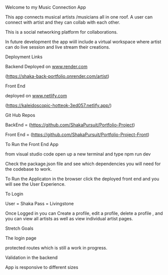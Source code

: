 Welcome to my Music Connection App

This app connects musical artists /musicians  all in one roof. A user can connect with artist and they can collab with each other.

This is a social networking platform for collaborations. 

In future development the app  wiill include a virtual workspace where artist can do live session and live stream their creations.


Deployment Links

Backend Deployed on www.render.com


(https://shaka-back-portfolio.onrender.com/artist)


Front End

deployed on www.netlify.com

(https://kaleidoscopic-hotteok-3ed057.netlify.app/)


Git Hub Repos 

BackEnd = (https://github.com/ShakaPursuit/Portfolio-Project)

Front End = (https://github.com/ShakaPursuit/Portfolio-Project-Front)


To Run the Front End App

from visual  studio code  open up a new terminal and type npm run dev

Check the package.json file and see which dependencies you will need for the codebase to work.


To Run the Applicaton in the browser click the deployed front end and you will see the User Experience.

To Login 

User = Shaka
Pass = Livingstone

Once Logged in you can Create a profile, edit a profile, delete a profile , and you can view all artists as well as view individual artist pages.


Stretch Goals

The login page

protected routes which is still a work in progress.

Validation in the backend

App is responsive to different sizes




